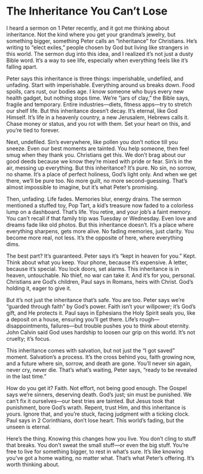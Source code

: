 # The Inheritance You Can’t Lose

I heard a sermon on 1 Peter recently, and it got me thinking about inheritance. Not the kind where you get your grandma’s jewelry, but something bigger, something Peter calls an “inheritance” for Christians. He’s writing to “elect exiles,” people chosen by God but living like strangers in this world. The sermon dug into this idea, and I realized it’s not just a dusty Bible word. It’s a way to see life, especially when everything feels like it’s falling apart.

Peter says this inheritance is three things: imperishable, undefiled, and unfading. Start with imperishable. Everything around us breaks down. Food spoils, cars rust, our bodies age. I know someone who buys every new health gadget, but nothing stops time. We’re “jars of clay,” the Bible says, fragile and temporary. Entire industries—diets, fitness apps—try to stretch our shelf life. But this inheritance doesn’t decay. It’s eternal, like God Himself. It’s life in a heavenly country, a new Jerusalem, Hebrews calls it. Chase money or status, and you rot with them. Set your heart on this, and you’re tied to forever.

Next, undefiled. Sin’s everywhere, like pollen you don’t notice till you sneeze. Even our best moments are tainted. You help someone, then feel smug when they thank you. Christians get this. We don’t brag about our good deeds because we know they’re mixed with pride or fear. Sin’s in the air, messing up everything. But this inheritance? It’s pure. No sin, no sorrow, no shame. It’s a place of perfect holiness, God’s light only. And when we get there, we’ll be pure too. No more guilt, no more second-guessing. That’s almost impossible to imagine, but it’s what Peter’s promising.

Then, unfading. Life fades. Memories blur, energy drains. The sermon mentioned a stuffed toy, Pop Tart, a kid’s treasure now faded to a colorless lump on a dashboard. That’s life. You retire, and your job’s a faint memory. You can’t recall if that family trip was Tuesday or Wednesday. Even love and dreams fade like old photos. But this inheritance doesn’t. It’s a place where everything sharpens, gets more alive. No fading memories, just clarity. You become more real, not less. It’s the opposite of here, where everything dims.

The best part? It’s guaranteed. Peter says it’s “kept in heaven for you.” Kept. Think about what you keep. Your phone, because it’s expensive. A letter, because it’s special. You lock doors, set alarms. This inheritance is in heaven, untouchable. No thief, no war can take it. And it’s for you, personal. Christians are God’s children, Paul says in Romans, heirs with Christ. God’s holding it, eager to give it.

But it’s not just the inheritance that’s safe. You are too. Peter says we’re “guarded through faith” by God’s power. Faith isn’t your willpower; it’s God’s gift, and He protects it. Paul says in Ephesians the Holy Spirit seals you, like a deposit on a house, ensuring you’ll get there. Life’s rough—disappointments, failures—but trouble pushes you to think about eternity. John Calvin said God uses hardship to loosen our grip on this world. It’s not cruelty; it’s focus.

This inheritance comes with salvation, but not just the “I got saved” moment. Salvation’s a process. It’s the cross behind you, faith growing now, and a future where sin, sorrow, and death are gone. You’ll never sin again, never cry, never die. That’s what’s waiting, Peter says, “ready to be revealed in the last time.”

How do you get it? Faith. Not effort, not being good enough. The Gospel says we’re sinners, deserving death. God’s just; sin must be punished. We can’t fix it ourselves—our best tries are tainted. But Jesus took that punishment, bore God’s wrath. Repent, trust Him, and this inheritance is yours. Ignore that, and you’re stuck, facing judgment with a ticking clock. Paul says in 2 Corinthians, don’t lose heart. This world’s fading, but the unseen is eternal.

Here’s the thing. Knowing this changes how you live. You don’t cling to stuff that breaks. You don’t sweat the small stuff—or even the big stuff. You’re free to live for something bigger, to rest in what’s sure. It’s like knowing you’ve got a home waiting, no matter what. That’s what Peter’s offering. It’s worth thinking about.